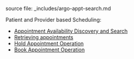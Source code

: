 source file:  _includes/argo-appt-search.md

Patient and Provider based Scheduling:

- [Appointment Availability Discovery and Search](patient-scheduling.html#appointment-availability-discovery-and-search)
- [Retrieving appointments](patient-scheduling.html#retrieving-appointments)
- [Hold Appointment Operation](patient-scheduling.html#optional-hold-appointment-operation)
- [Book Appointment Operation](patient-scheduling.html#book-appointment)

